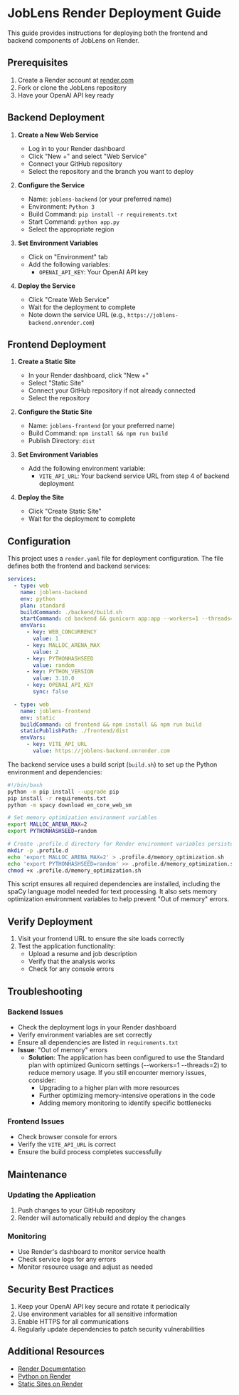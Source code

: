 # JobLens Render Deployment Guide

This guide provides instructions for deploying both the frontend and backend components of JobLens on Render.

## Prerequisites

1. Create a Render account at [render.com](https://render.com)
2. Fork or clone the JobLens repository
3. Have your OpenAI API key ready

## Backend Deployment

1. **Create a New Web Service**
   - Log in to your Render dashboard
   - Click "New +" and select "Web Service"
   - Connect your GitHub repository
   - Select the repository and the branch you want to deploy

2. **Configure the Service**
   - Name: `joblens-backend` (or your preferred name)
   - Environment: `Python 3`
   - Build Command: `pip install -r requirements.txt`
   - Start Command: `python app.py`
   - Select the appropriate region

3. **Set Environment Variables**
   - Click on "Environment" tab
   - Add the following variables:
     - `OPENAI_API_KEY`: Your OpenAI API key

4. **Deploy the Service**
   - Click "Create Web Service"
   - Wait for the deployment to complete
   - Note down the service URL (e.g., `https://joblens-backend.onrender.com`)

## Frontend Deployment

1. **Create a Static Site**
   - In your Render dashboard, click "New +"
   - Select "Static Site"
   - Connect your GitHub repository if not already connected
   - Select the repository

2. **Configure the Static Site**
   - Name: `joblens-frontend` (or your preferred name)
   - Build Command: `npm install && npm run build`
   - Publish Directory: `dist`

3. **Set Environment Variables**
   - Add the following environment variable:
     - `VITE_API_URL`: Your backend service URL from step 4 of backend deployment

4. **Deploy the Site**
   - Click "Create Static Site"
   - Wait for the deployment to complete

## Configuration

This project uses a `render.yaml` file for deployment configuration. The file defines both the frontend and backend services:

```yaml
services:
  - type: web
    name: joblens-backend
    env: python
    plan: standard
    buildCommand: ./backend/build.sh
    startCommand: cd backend && gunicorn app:app --workers=1 --threads=2 --timeout=120
    envVars:
      - key: WEB_CONCURRENCY
        value: 1
      - key: MALLOC_ARENA_MAX
        value: 2
      - key: PYTHONHASHSEED
        value: random
      - key: PYTHON_VERSION
        value: 3.10.0
      - key: OPENAI_API_KEY
        sync: false

  - type: web
    name: joblens-frontend
    env: static
    buildCommand: cd frontend && npm install && npm run build
    staticPublishPath: ./frontend/dist
    envVars:
      - key: VITE_API_URL
        value: https://joblens-backend.onrender.com
```

The backend service uses a build script (`build.sh`) to set up the Python environment and dependencies:

```bash
#!/bin/bash
python -m pip install --upgrade pip
pip install -r requirements.txt
python -m spacy download en_core_web_sm

# Set memory optimization environment variables
export MALLOC_ARENA_MAX=2
export PYTHONHASHSEED=random

# Create .profile.d directory for Render environment variables persistence
mkdir -p .profile.d
echo 'export MALLOC_ARENA_MAX=2' > .profile.d/memory_optimization.sh
echo 'export PYTHONHASHSEED=random' >> .profile.d/memory_optimization.sh
chmod +x .profile.d/memory_optimization.sh
```

This script ensures all required dependencies are installed, including the spaCy language model needed for text processing. It also sets memory optimization environment variables to help prevent "Out of memory" errors.

## Verify Deployment

1. Visit your frontend URL to ensure the site loads correctly
2. Test the application functionality:
   - Upload a resume and job description
   - Verify that the analysis works
   - Check for any console errors

## Troubleshooting

### Backend Issues

- Check the deployment logs in your Render dashboard
- Verify environment variables are set correctly
- Ensure all dependencies are listed in `requirements.txt`
- **Issue**: "Out of memory" errors
  - **Solution**: The application has been configured to use the Standard plan with optimized Gunicorn settings (--workers=1 --threads=2) to reduce memory usage. If you still encounter memory issues, consider:
    - Upgrading to a higher plan with more resources
    - Further optimizing memory-intensive operations in the code
    - Adding memory monitoring to identify specific bottlenecks

### Frontend Issues

- Check browser console for errors
- Verify the `VITE_API_URL` is correct
- Ensure the build process completes successfully

## Maintenance

### Updating the Application

1. Push changes to your GitHub repository
2. Render will automatically rebuild and deploy the changes

### Monitoring

- Use Render's dashboard to monitor service health
- Check service logs for any errors
- Monitor resource usage and adjust as needed

## Security Best Practices

1. Keep your OpenAI API key secure and rotate it periodically
2. Use environment variables for all sensitive information
3. Enable HTTPS for all communications
4. Regularly update dependencies to patch security vulnerabilities

## Additional Resources

- [Render Documentation](https://render.com/docs)
- [Python on Render](https://render.com/docs/deploy-python)
- [Static Sites on Render](https://render.com/docs/static-sites)